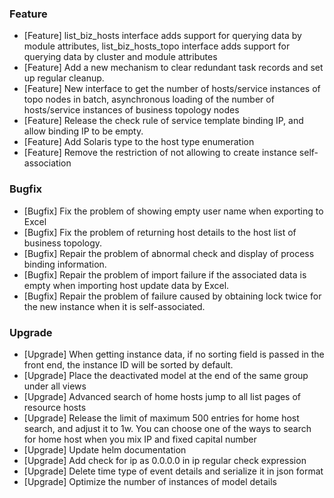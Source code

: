 ### Feature

- [Feature] list_biz_hosts interface adds support for querying data by module attributes, list_biz_hosts_topo interface adds support for querying data by cluster and module attributes
- [Feature] Add a new mechanism to clear redundant task records and set up regular cleanup.
- [Feature] New interface to get the number of hosts/service instances of topo nodes in batch, asynchronous loading of the number of hosts/service instances of business topology nodes
- [Feature] Release the check rule of service template binding IP, and allow binding IP to be empty.
- [Feature] Add Solaris type to the host type enumeration
- [Feature] Remove the restriction of not allowing to create instance self-association

### Bugfix

- [Bugfix] Fix the problem of showing empty user name when exporting to Excel
- [Bugfix] Fix the problem of returning host details to the host list of business topology.
- [Bugfix] Repair the problem of abnormal check and display of process binding information.
- [Bugfix] Repair the problem of import failure if the associated data is empty when importing host update data by Excel.
- [Bugfix] Repair the problem of failure caused by obtaining lock twice for the new instance when it is self-associated.

### Upgrade

- [Upgrade] When getting instance data, if no sorting field is passed in the front end, the instance ID will be sorted by default.
- [Upgrade] Place the deactivated model at the end of the same group under all views
- [Upgrade] Advanced search of home hosts jump to all list pages of resource hosts
- [Upgrade] Release the limit of maximum 500 entries for home host search, and adjust it to 1w. You can choose one of the ways to search for home host when you mix IP and fixed capital number
- [Upgrade] Update helm documentation
- [Upgrade] Add check for ip as 0.0.0.0 in ip regular check expression
- [Upgrade] Delete time type of event details and serialize it in json format
- [Upgrade] Optimize the number of instances of model details